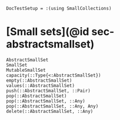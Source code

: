 ```@meta
DocTestSetup = :(using SmallCollections)
```

# [Small sets](@id sec-abstractsmallset)

```@docs
AbstractSmallSet
SmallSet
MutableSmallSet
capacity(::Type{<:AbstractSmallSet})
empty(::AbstractSmallSet)
values(::AbstractSmallSet)
push(::AbstractSmallSet, ::Pair)
pop(::AbstractSmallSet)
pop(::AbstractSmallSet, ::Any)
pop(::AbstractSmallSet, ::Any, Any)
delete(::AbstractSmallSet, ::Any)
```
